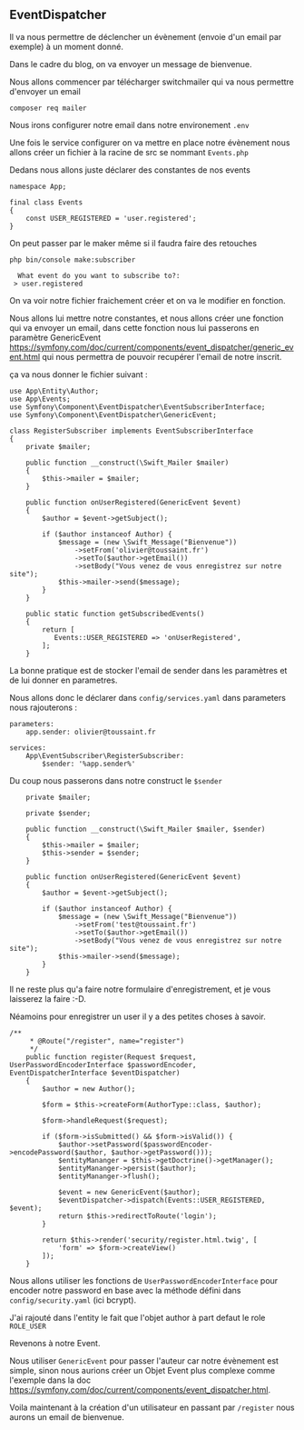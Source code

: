 ## EventDispatcher 


Il va nous permettre de déclencher un évènement (envoie d'un email par exemple) à un moment donné.

Dans le cadre du blog, on va envoyer un message de bienvenue.

Nous allons commencer par télécharger switchmailer qui va nous permettre d'envoyer un email

```composer req mailer```

Nous irons configurer notre email dans notre environement ```.env```

Une fois le service configurer on va mettre en place notre évènement nous allons créer un fichier à la racine de src se nommant ```Events.php```

Dedans nous allons juste déclarer des constantes de nos events

```
namespace App;

final class Events
{
    const USER_REGISTERED = 'user.registered';
}
```

On peut passer par le maker même si il faudra faire des retouches

```
php bin/console make:subscriber

  What event do you want to subscribe to?:
 > user.registered
```

On va voir notre fichier fraichement créer et on va le modifier en fonction.

Nous allons lui mettre notre constantes, et nous allons créer une fonction qui va envoyer un email, dans cette fonction nous lui passerons en paramètre GenericEvent <https://symfony.com/doc/current/components/event_dispatcher/generic_event.html> qui nous permettra de pouvoir recupérer l'email de notre inscrit.

ça va nous donner le fichier suivant :

```
use App\Entity\Author;
use App\Events;
use Symfony\Component\EventDispatcher\EventSubscriberInterface;
use Symfony\Component\EventDispatcher\GenericEvent;

class RegisterSubscriber implements EventSubscriberInterface
{
    private $mailer;

    public function __construct(\Swift_Mailer $mailer)
    {
        $this->mailer = $mailer;
    }

    public function onUserRegistered(GenericEvent $event)
    {
        $author = $event->getSubject();

        if ($author instanceof Author) {
            $message = (new \Swift_Message("Bienvenue"))
                ->setFrom('olivier@toussaint.fr')
                ->setTo($author->getEmail())
                ->setBody("Vous venez de vous enregistrez sur notre site");
            $this->mailer->send($message);
        }
    }

    public static function getSubscribedEvents()
    {
        return [
           Events::USER_REGISTERED => 'onUserRegistered',
        ];
    }
```

La bonne pratique est de stocker l'email de sender dans les paramètres et de lui donner en parametres.

Nous allons donc le déclarer dans ```config/services.yaml``` dans parameters nous rajouterons :

```
parameters:
    app.sender: olivier@toussaint.fr

services:
    App\EventSubscriber\RegisterSubscriber:
        $sender: '%app.sender%'
```

Du coup nous passerons dans notre construct le ```$sender```

```
    private $mailer;

    private $sender;
    
    public function __construct(\Swift_Mailer $mailer, $sender)
    {
        $this->mailer = $mailer;
        $this->sender = $sender;
    }

    public function onUserRegistered(GenericEvent $event)
    {
        $author = $event->getSubject();

        if ($author instanceof Author) {
            $message = (new \Swift_Message("Bienvenue"))
                ->setFrom('test@toussaint.fr')
                ->setTo($author->getEmail())
                ->setBody("Vous venez de vous enregistrez sur notre site");
            $this->mailer->send($message);
        }
    }
```

Il ne reste plus qu'a faire notre formulaire d'enregistrement, et je vous laisserez la faire :-D.

Néamoins pour enregistrer un user il y a des petites choses à savoir.

```
/**
     * @Route("/register", name="register")
     */
    public function register(Request $request, UserPasswordEncoderInterface $passwordEncoder, EventDispatcherInterface $eventDispatcher)
    {
        $author = new Author();

        $form = $this->createForm(AuthorType::class, $author);

        $form->handleRequest($request);

        if ($form->isSubmitted() && $form->isValid()) {
            $author->setPassword($passwordEncoder->encodePassword($author, $author->getPassword()));
            $entityMananger = $this->getDoctrine()->getManager();
            $entityMananger->persist($author);
            $entityMananger->flush();

            $event = new GenericEvent($author);
            $eventDispatcher->dispatch(Events::USER_REGISTERED, $event);
            return $this->redirectToRoute('login');
        }

        return $this->render('security/register.html.twig', [
            'form' => $form->createView()
        ]);
    }
```
Nous allons utiliser les fonctions de ```UserPasswordEncoderInterface``` pour encoder notre password en base avec la méthode défini dans ```config/security.yaml``` (ici bcrypt).

J'ai rajouté dans l'entity le fait que l'objet author à part defaut le role ```ROLE_USER```

Revenons à notre Event.

Nous utiliser ```GenericEvent``` pour passer l'auteur car notre évènement est simple, sinon nous aurions créer un Objet Event plus complexe comme l'exemple dans la doc <https://symfony.com/doc/current/components/event_dispatcher.html>.

Voila maintenant à la création d'un utilisateur en passant par ```/register``` nous aurons un email de bienvenue.